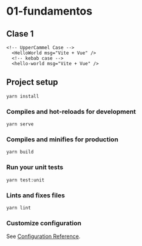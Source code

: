 # 01-fundamentos

## Clase 1
```
<!-- UpperCammel Case -->
  <HelloWorld msg="Vite + Vue" />
  <!-- kebab case -->
  <hello-world msg="Vite + Vue" />
```
## Project setup
```
yarn install
```

### Compiles and hot-reloads for development
```
yarn serve
```

### Compiles and minifies for production
```
yarn build
```

### Run your unit tests
```
yarn test:unit
```

### Lints and fixes files
```
yarn lint
```

### Customize configuration
See [Configuration Reference](https://cli.vuejs.org/config/).
